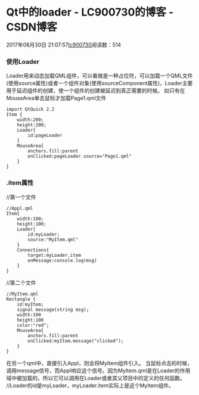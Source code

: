 # Qt中的loader - LC900730的博客 - CSDN博客
2017年08月30日 21:07:57[lc900730](https://me.csdn.net/LC900730)阅读数：514
### 使用Loader
Loader用来动态加载QML组件，可以看做是一种占位符，可以加载一个QML文件(使用source属性)或者一个组件对象(使用sourceComponent属性)，Loader主要用于延迟组件的创建，使一个组件的创建被延迟到真正需要的时候。 
如只有在MouseArea单击鼠标才加载Page1.qml文件
```
import QtQuick 2.2
Item {
    width:200;
    height:200;
    Loader{
        id:pageLoader
    }
    MouseArea{
        anchors.fill:parent
        onClicked:pageLoader.source="Page1.qml"
    }
}
```
### .item属性
//第一个文件
```
//Appl.qml
Item{
    width:100;
    height:100;
    Loader{
        id:myLoader;
        source:"MyItem.qml"
    }
    Connections{
        target:myLoader.item
        onMessage:console.log(msg)
    }
}
```
//第二个文件
```
//MyItem.qml
Rectangle {
    id:myItem;
    signal message(string msg);
    width:100
    height:100
    color:"red";
    MouseArea{
        anchors.fill:parent
        onClicked:myItem.message("clicked");
    }
}
```
在另一个qml中，直接引入Appl，则会将MyItem组件引入。 
当鼠标点击的时候，调用message信号，而Appl响应这个信号。因为MyItem.qml是在Loader的作用域中被加载的，所以它可以调用在Loader或者其父项目中的定义的任何函数。
//Loader的id是myLoader，myLoader.item实际上是这个MyItem组件。
